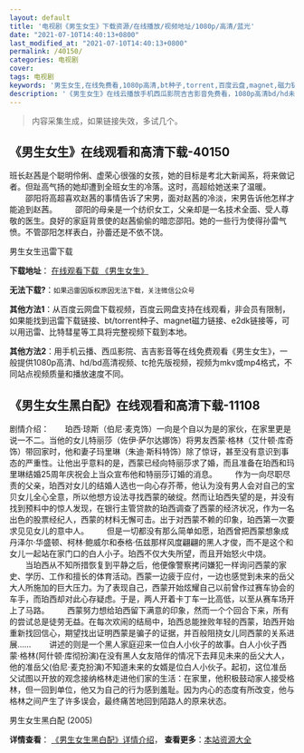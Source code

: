 ```yaml
---
layout: default
title: '电视剧《男生女生》下载资源/在线播放/视频地址/1080p/高清/蓝光'
date: "2021-07-10T14:40:13+0800"
last_modified_at: "2021-07-10T14:40:13+0800"
permalink: /40150/
categories: 电视剧
cover:
tags: 电视剧
keywords: '男生女生,在线免费看,1080p高清,bt种子,torrent,百度云盘,magnet,磁力链,迅雷下载资源'
description: '《男生女生》在线云播放手机西瓜影院吉吉影音免费看，1080p高清bd/hd未删减完整版和tc抢先枪版，mkv/mp4格式，附带bt/torrent种子、magnet/磁力链、百度云盘、网盘资源迅雷下载链接'
---
```


>内容采集生成，如果链接失效，多试几个。


## 《男生女生》在线观看和高清下载-40150

班长赵茜是个聪明伶俐、虚荣心很强的女孩，她的目标是考北大新闻系，将来做记者。但趾高气扬的她却遭到全班女生的冷落。这时，高超给她送来了温暖。 　　邵阳将高超喜欢赵茜的事情告诉了宋男，面对赵茜的冷淡，宋男告诉他怎样才能追到赵茜。 　　邵阳的母亲是一个纺织女工，父亲却是一名技术全面、受人尊敬的医生。良好的家庭背景使的赵茜偷偷的暗恋邵阳。她的一些行为使得孙雷气愤。不管邵阳怎样表白，孙蕾还是不依不饶。</p>


男生女生迅雷下载

**下载地址**： [在线观看下载 《男生女生》](https://www.993dy.com//vod-detail-id-12139.html) 


**无法下载?**：`如果迅雷因版权原因无法下载，关注微信公众号 `

**其他方法1**：从百度云网盘下载视频，百度云网盘支持在线观看，非会员有限制，如果能找到迅雷下载链接、bt/torrent种子、magnet磁力链接、e2dk链接等，可以用迅雷、比特彗星等工具将完整视频下载到本地。

**其他方法2**：用手机云播、西瓜影院、吉吉影音等在线免费观看《男生女生》，一般提供1080p高清、hd/bd高清视频、tc抢先版视频，视频为mkv或mp4格式，不同站点视频质量和播放速度不同。


## 《男生女生黑白配》在线观看和高清下载-11108

剧情介绍：　　珀西·琼斯（伯尼·麦克饰）一向是个自以为是的家伙，在家里更是说一不二。当他的女儿特丽莎（佐伊·萨尔达娜饰）将男友西蒙·格林（艾什顿·库奇饰）带回家时，他和妻子玛里琳（朱迪·斯科特饰）除了惊讶，甚至没有意识到事态的严重性。让他出乎意料的是，西蒙已经向特丽莎求了婚，而且准备在珀西和玛里琳结婚25周年庆祝会上当众宣布他和特丽莎订婚的消息。 　　作为一向尽职尽责的父亲，珀西对女儿的结婚人选也一向心存芥蒂，他认为没有男人会对自己的宝贝女儿全心全意，所以他想方设法寻找西蒙的破绽。然而让珀西失望的是，并没有找到预料中的惊人发现，在银行主管贷款的珀西调查了西蒙的经济状况，作为一名出色的股票经纪人，西蒙的材料无懈可击。出于对西蒙不赖的印象，珀西第一次要求见见女儿的意中人。 　　但是一切都没有那么简单如愿，珀西曾把西蒙想象成丹泽尔·华盛顿、柯林·鲍威尔和泰格·伍兹那样风度翩翩的黑人才俊，而不是这个和女儿一起站在家门口的白人小子。珀西不仅大失所望，而且开始怒火中烧。 　　当珀西从不知所措恢复到平静之后，他便像警察拷问嫌犯一样询问西蒙的家史、学历、工作和擅长的体育活动。西蒙一边疲于应付，一边也感觉到未来的岳父大人所施加的巨大压力。为了表现自己，西蒙开始炫耀自己以前曾作过赛车协会的车手，而珀西却对此心存疑虑。于是，两人开着卡丁车一比高低，以至从赛车场开上了马路。 　　西蒙努力想给珀西留下满意的印象，然而一个个回合下来，所有的尝试总是徒劳无益。在每次欢闹的结局中，珀西总能挫败年轻的西蒙，珀西开始重新找回信心，期望找出证明西蒙是骗子的证据，并百般阻挠女儿同西蒙的关系进展…… 　　讲述的则是一个黑人家庭迎来一位白人小伙子的故事。白人小伙子西蒙·格林(阿什顿·库彻扮演)在没有黑人女友陪伴的情况下去拜见未来的岳父大人，他的准岳父(伯尼·麦克扮演)不知道未来的女婿是位白人小伙子。起初，这位准岳父试图以开放的观念接纳格林走进他们家的生活：在家里，他积极鼓动家人接受格林，但一回到单位，他又为自己的行为感到羞耻。因为内心的态度有所改变，他与格林之间产生了许多误会，最终痛苦地回到陌路人的原来状态。


男生女生黑白配 (2005)

**详情查看**： [《男生女生黑白配》详情介绍](/movie/11108/)， **查看更多**：[本站资源大全](/movie/t/all/)

